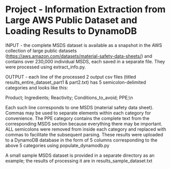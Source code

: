 # Project - Information Extraction from Large AWS Public Dataset and Loading Results to DynamoDB

INPUT - the complete MSDS dataset is available as a snapshot in the AWS collection of large public datasets (https://aws.amazon.com/datasets/material-safety-data-sheets/) and contains over 230,000 individual MSDS, each saved in a separate file. They were processed using extract_info.py.

OUTPUT - each line of the processed 2 output csv files (titled results_entire_dataset_part1 & part2.txt) has 5 semicolon-delimited categories and looks like this:

Product; Ingredients; Reactivity; Conditions_to_avoid; PPE;\n

Each such line corresponds to one MSDS (material safety data sheet). Commas may be used to separate elements within each category for convenience. The PPE category contains the complete text from the corresponding MSDS section because everything there may be important. ALL semicolons were removed from inside each category and replaced with commas to facilitate the subsequent parsing. These results were uploaded to a DynamoDB database in the form of 5 columns corresponding to the above 5 categories using populate_dynamodb.py

A small sample MSDS dataset is provided in a separate directory as an example; the results of processing it are in results_sample_dataset.txt
